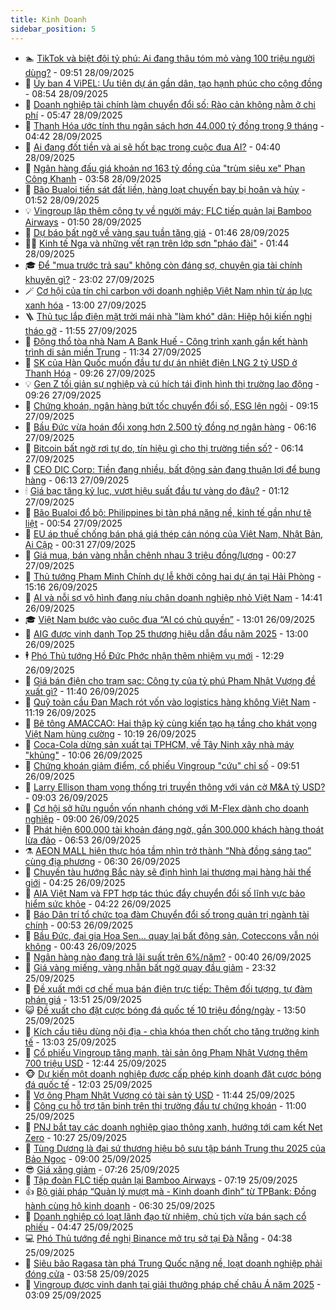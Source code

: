 ```yaml
---
title: Kinh Doanh
sidebar_position: 5
---
```


<!-- dantri-kinh-doanh:START -->
- 🏊 [TikTok và biệt đội tỷ phú: Ai đang thâu tóm mỏ vàng 100 triệu người dùng?](https://dantri.com.vn/kinh-doanh/tiktok-va-biet-doi-ty-phu-ai-dang-thau-tom-mo-vang-100-trieu-nguoi-dung-20250928101637857.htm) - 09:51 28/09/2025
- 🦆 [Ủy ban 4 ViPEL: Ưu tiên dự án gần dân, tạo hạnh phúc cho cộng đồng](https://dantri.com.vn/kinh-doanh/uy-ban-4-vipel-uu-tien-du-an-gan-dan-tao-hanh-phuc-cho-cong-dong-20250928144427725.htm) - 08:54 28/09/2025
- 🦄 [Doanh nghiệp tài chính làm chuyển đổi số: Rào cản không nằm ở chi phí](https://dantri.com.vn/kinh-doanh/doanh-nghiep-tai-chinh-lam-chuyen-doi-so-rao-can-khong-nam-o-chi-phi-20250920151341285.htm) - 05:47 28/09/2025
- 🌝 [Thanh Hóa ước tính thu ngân sách hơn 44.000 tỷ đồng trong 9 tháng](https://dantri.com.vn/kinh-doanh/thanh-hoa-uoc-tinh-thu-ngan-sach-hon-44000-ty-dong-trong-9-thang-20250927094619386.htm) - 04:42 28/09/2025
- 💃 [Ai đang đốt tiền và ai sẽ hốt bạc trong cuộc đua AI?](https://dantri.com.vn/kinh-doanh/ai-dang-dot-tien-va-ai-se-hot-bac-trong-cuoc-dua-ai-20250928092257829.htm) - 04:40 28/09/2025
- 🦏 [Ngân hàng đấu giá khoản nợ 163 tỷ đồng của &quot;trùm siêu xe&quot; Phan Công Khanh](https://dantri.com.vn/kinh-doanh/ngan-hang-dau-gia-khoan-no-163-ty-dong-cua-trum-sieu-xe-phan-cong-khanh-20250928093323558.htm) - 03:58 28/09/2025
- 🦩 [Bão Bualoi tiến sát đất liền, hàng loạt chuyến bay bị hoãn và hủy](https://dantri.com.vn/kinh-doanh/bao-bualoi-tien-sat-dat-lien-hang-loat-chuyen-bay-bi-hoan-va-huy-20250927231201354.htm) - 01:52 28/09/2025
- 💡 [Vingroup lập thêm công ty về người máy; FLC tiếp quản lại Bamboo Airways](https://dantri.com.vn/kinh-doanh/vingroup-lap-them-cong-ty-ve-nguoi-may-flc-tiep-quan-lai-bamboo-airways-20250927234247589.htm) - 01:50 28/09/2025
- 🌊 [Dự báo bất ngờ về vàng sau tuần tăng giá](https://dantri.com.vn/kinh-doanh/du-bao-bat-ngo-ve-vang-sau-tuan-tang-gia-20250928071725447.htm) - 01:46 28/09/2025
- 🧑‍💻 [Kinh tế Nga và những vết rạn trên lớp sơn &quot;pháo đài&quot;](https://dantri.com.vn/kinh-doanh/kinh-te-nga-va-nhung-vet-ran-tren-lop-son-phao-dai-20250926115526231.htm) - 01:44 28/09/2025
- 🎓 [Để &quot;mua trước trả sau&quot; không còn đáng sợ, chuyên gia tài chính khuyên gì?](https://dantri.com.vn/kinh-doanh/de-mua-truoc-tra-sau-khong-con-dang-so-chuyen-gia-tai-chinh-khuyen-gi-20250806160903112.htm) - 23:02 27/09/2025
- 🪄 [Cơ hội của tín chỉ carbon với doanh nghiệp Việt Nam nhìn từ áp lực xanh hóa](https://dantri.com.vn/kinh-doanh/co-hoi-cua-tin-chi-carbon-voi-doanh-nghiep-viet-nam-nhin-tu-ap-luc-xanh-hoa-20250926174005594.htm) - 13:00 27/09/2025
- 🪜 [Thủ tục lắp điện mặt trời mái nhà &quot;làm khó&quot; dân: Hiệp hội kiến nghị tháo gỡ](https://dantri.com.vn/kinh-doanh/thu-tuc-lap-dien-mat-troi-mai-nha-lam-kho-dan-hiep-hoi-kien-nghi-thao-go-20250927182546304.htm) - 11:55 27/09/2025
- 🦄 [Động thổ tòa nhà Nam A Bank Huế - Công trình xanh gắn kết hành trình di sản miền Trung](https://dantri.com.vn/kinh-doanh/dong-tho-toa-nha-nam-a-bank-hue-cong-trinh-xanh-gan-ket-hanh-trinh-di-san-mien-trung-20250927174555969.htm) - 11:34 27/09/2025
- 💯 [SK của Hàn Quốc muốn đầu tư dự án nhiệt điện LNG 2 tỷ USD ở Thanh Hóa](https://dantri.com.vn/kinh-doanh/sk-cua-han-quoc-muon-dau-tu-du-an-nhiet-dien-lng-2-ty-usd-o-thanh-hoa-20250927153122560.htm) - 09:26 27/09/2025
- 💡 [Gen Z tối giản sự nghiệp và cú hích tái định hình thị trường lao động](https://dantri.com.vn/kinh-doanh/gen-z-toi-gian-su-nghiep-va-cu-hich-tai-dinh-hinh-thi-truong-lao-dong-20250925142749084.htm) - 09:26 27/09/2025
- 🧰 [Chứng khoán, ngân hàng bứt tốc chuyển đổi số, ESG lên ngôi](https://dantri.com.vn/kinh-doanh/chung-khoan-ngan-hang-but-toc-chuyen-doi-so-esg-len-ngoi-20250920092925529.htm) - 09:15 27/09/2025
- 🎊 [Bầu Đức vừa hoán đổi xong hơn 2.500 tỷ đồng nợ ngân hàng](https://dantri.com.vn/kinh-doanh/bau-duc-vua-hoan-doi-xong-hon-2500-ty-dong-no-ngan-hang-20250927123716784.htm) - 06:16 27/09/2025
- 🔭 [Bitcoin bất ngờ rơi tự do, tín hiệu gì cho thị trường tiền số?](https://dantri.com.vn/kinh-doanh/bitcoin-bat-ngo-roi-tu-do-tin-hieu-gi-cho-thi-truong-tien-so-20250927112557119.htm) - 06:14 27/09/2025
- 💼 [CEO DIC Corp: Tiền đang nhiều, bất động sản đang thuận lợi để bung hàng](https://dantri.com.vn/kinh-doanh/ceo-dic-corp-tien-dang-nhieu-bat-dong-san-dang-thuan-loi-de-bung-hang-20250927075601786.htm) - 06:13 27/09/2025
- 🕯 [Giá bạc tăng kỷ lục, vượt hiệu suất đầu tư vàng do đâu?](https://dantri.com.vn/kinh-doanh/gia-bac-tang-ky-luc-vuot-hieu-suat-dau-tu-vang-do-dau-20250927073913953.htm) - 01:12 27/09/2025
- 🫣 [Bão Bualoi đổ bộ: Philippines bị tàn phá nặng nề, kinh tế gần như tê liệt](https://dantri.com.vn/kinh-doanh/bao-bualoi-do-bo-philippines-bi-tan-pha-nang-ne-kinh-te-gan-nhu-te-liet-20250926230951355.htm) - 00:54 27/09/2025
- 🤠 [EU áp thuế chống bán phá giá thép cán nóng của Việt Nam, Nhật Bản, Ai Cập](https://dantri.com.vn/kinh-doanh/eu-ap-thue-chong-ban-pha-gia-thep-can-nong-cua-viet-nam-nhat-ban-ai-cap-20250926220855310.htm) - 00:31 27/09/2025
- 🌈 [Giá mua, bán vàng nhẫn chênh nhau 3 triệu đồng/lượng](https://dantri.com.vn/kinh-doanh/gia-mua-ban-vang-nhan-chenh-nhau-3-trieu-dongluong-20250927071954343.htm) - 00:27 27/09/2025
- 🦅 [Thủ tướng Phạm Minh Chính dự lễ khởi công hai dự án tại Hải Phòng](https://dantri.com.vn/kinh-doanh/thu-tuong-pham-minh-chinh-du-le-khoi-cong-hai-du-an-tai-hai-phong-20250926213139449.htm) - 15:16 26/09/2025
- 🌁 [AI và nỗi sợ vô hình đang níu chân doanh nghiệp nhỏ Việt Nam](https://dantri.com.vn/kinh-doanh/ai-va-noi-so-vo-hinh-dang-niu-chan-doanh-nghiep-nho-viet-nam-20250926151755661.htm) - 14:41 26/09/2025
- 🎓 [Việt Nam bước vào cuộc đua “AI có chủ quyền”](https://dantri.com.vn/kinh-doanh/viet-nam-buoc-vao-cuoc-dua-ai-co-chu-quyen-20250924094612835.htm) - 13:01 26/09/2025
- 📝 [AIG được vinh danh Top 25 thương hiệu dẫn đầu năm 2025](https://dantri.com.vn/kinh-doanh/aig-duoc-vinh-danh-top-25-thuong-hieu-dan-dau-nam-2025-20250926171607558.htm) - 13:00 26/09/2025
- 🕴 [Phó Thủ tướng Hồ Đức Phớc nhận thêm nhiệm vụ mới](https://dantri.com.vn/kinh-doanh/pho-thu-tuong-ho-duc-phoc-nhan-them-nhiem-vu-moi-20250926190347220.htm) - 12:29 26/09/2025
- 🧰 [Giá bán điện cho trạm sạc: Công ty của tỷ phú Phạm Nhật Vượng đề xuất gì?](https://dantri.com.vn/kinh-doanh/gia-ban-dien-cho-tram-sac-cong-ty-cua-ty-phu-pham-nhat-vuong-de-xuat-gi-20250926162657598.htm) - 11:40 26/09/2025
- 🤖 [Quỹ toàn cầu Đan Mạch rót vốn vào logistics hàng không Việt Nam](https://dantri.com.vn/kinh-doanh/quy-toan-cau-dan-mach-rot-von-vao-logistics-hang-khong-viet-nam-20250925150523801.htm) - 11:19 26/09/2025
- 🤠 [Bê tông AMACCAO: Hai thập kỷ cùng kiến tạo hạ tầng cho khát vọng Việt Nam hùng cường](https://dantri.com.vn/kinh-doanh/be-tong-amaccao-hai-thap-ky-cung-kien-tao-ha-tang-cho-khat-vong-viet-nam-hung-cuong-20250926171223078.htm) - 10:19 26/09/2025
- 🌮 [Coca-Cola dừng sản xuất tại TPHCM, về Tây Ninh xây nhà máy &quot;khủng&quot;](https://dantri.com.vn/kinh-doanh/coca-cola-dung-san-xuat-tai-tphcm-ve-tay-ninh-xay-nha-may-khung-20250926111843220.htm) - 10:06 26/09/2025
- 🦄 [Chứng khoán giảm điểm, cổ phiếu Vingroup &quot;cứu&quot; chỉ số](https://dantri.com.vn/kinh-doanh/chung-khoan-giam-diem-co-phieu-vingroup-cuu-chi-so-20250926162120789.htm) - 09:51 26/09/2025
- 👺 [Larry Ellison tham vọng thống trị truyền thông với ván cờ M&amp;A tỷ USD?](https://dantri.com.vn/kinh-doanh/larry-ellison-tham-vong-thong-tri-truyen-thong-voi-van-co-ma-ty-usd-20250925085459729.htm) - 09:03 26/09/2025
- 🤗 [Cơ hội sở hữu nguồn vốn nhanh chóng với M-Flex dành cho doanh nghiệp](https://dantri.com.vn/kinh-doanh/co-hoi-so-huu-nguon-von-nhanh-chong-voi-m-flex-danh-cho-doanh-nghiep-20250926134018096.htm) - 09:00 26/09/2025
- 💪 [Phát hiện 600.000 tài khoản đáng ngờ, gần 300.000 khách hàng thoát lừa đảo](https://dantri.com.vn/kinh-doanh/phat-hien-600000-tai-khoan-dang-ngo-gan-300000-khach-hang-thoat-lua-dao-20250926132235441.htm) - 06:53 26/09/2025
- ⚗️ [AEON MALL hiện thực hóa tầm nhìn trở thành “Nhà đồng sáng tạo” cùng địa phương](https://dantri.com.vn/kinh-doanh/aeon-mall-hien-thuc-hoa-tam-nhin-tro-thanh-nha-dong-sang-tao-cung-dia-phuong-20250926104859677.htm) - 06:30 26/09/2025
- 🧠 [Chuyến tàu hướng Bắc này sẽ định hình lại thương mại hàng hải thế giới](https://dantri.com.vn/kinh-doanh/chuyen-tau-huong-bac-nay-se-dinh-hinh-lai-thuong-mai-hang-hai-the-gioi-20250926110233957.htm) - 04:25 26/09/2025
- 🗽 [AIA Việt Nam và FPT hợp tác thúc đẩy chuyển đổi số lĩnh vực bảo hiểm sức khỏe](https://dantri.com.vn/kinh-doanh/aia-viet-nam-va-fpt-hop-tac-thuc-day-chuyen-doi-so-linh-vuc-bao-hiem-suc-khoe-20250926111529964.htm) - 04:22 26/09/2025
- 🫣 [Báo Dân trí tổ chức tọa đàm Chuyển đổi số trong quản trị ngành tài chính](https://dantri.com.vn/kinh-doanh/bao-dan-tri-to-chuc-toa-dam-chuyen-doi-so-trong-quan-tri-nganh-tai-chinh-20250926074213496.htm) - 00:53 26/09/2025
- 🫣 [Bầu Đức, đại gia Hoa Sen… quay lại bất động sản, Coteccons vẫn nói không](https://dantri.com.vn/kinh-doanh/bau-duc-dai-gia-hoa-sen-quay-lai-bat-dong-san-coteccons-van-noi-khong-20250925120751418.htm) - 00:43 26/09/2025
- 🫣 [Ngân hàng nào đang trả lãi suất trên 6%/năm?](https://dantri.com.vn/kinh-doanh/ngan-hang-nao-dang-tra-lai-suat-tren-6nam-20250925143344553.htm) - 00:40 26/09/2025
- 💂 [Giá vàng miếng, vàng nhẫn bất ngờ quay đầu giảm](https://dantri.com.vn/kinh-doanh/gia-vang-mieng-vang-nhan-bat-ngo-quay-dau-giam-20250926002252551.htm) - 23:32 25/09/2025
- 💫 [Đề xuất mới cơ chế mua bán điện trực tiếp: Thêm đối tượng, tự đàm phán giá](https://dantri.com.vn/kinh-doanh/de-xuat-moi-co-che-mua-ban-dien-truc-tiep-them-doi-tuong-tu-dam-phan-gia-20250925145756746.htm) - 13:51 25/09/2025
- 😺 [Đề xuất cho đặt cược bóng đá quốc tế 10 triệu đồng/ngày](https://dantri.com.vn/kinh-doanh/de-xuat-cho-dat-cuoc-bong-da-quoc-te-10-trieu-dongngay-20250925165841658.htm) - 13:50 25/09/2025
- 🦆 [Kích cầu tiêu dùng nội địa - chìa khóa then chốt cho tăng trưởng kinh tế](https://dantri.com.vn/kinh-doanh/kich-cau-tieu-dung-noi-dia-chia-khoa-then-chot-cho-tang-truong-kinh-te-20250925183350044.htm) - 13:03 25/09/2025
- 👀 [Cổ phiếu Vingroup tăng mạnh, tài sản ông Phạm Nhật Vượng thêm 700 triệu USD](https://dantri.com.vn/kinh-doanh/co-phieu-vingroup-tang-manh-tai-san-ong-pham-nhat-vuong-them-700-trieu-usd-20250925154417882.htm) - 12:44 25/09/2025
- 🐵 [Dự kiến một doanh nghiệp được cấp phép kinh doanh đặt cược bóng đá quốc tế](https://dantri.com.vn/kinh-doanh/du-kien-mot-doanh-nghiep-duoc-cap-phep-kinh-doanh-dat-cuoc-bong-da-quoc-te-20250925172729156.htm) - 12:03 25/09/2025
- 🤖 [Vợ ông Phạm Nhật Vượng có tài sản tỷ USD](https://dantri.com.vn/kinh-doanh/vo-ong-pham-nhat-vuong-co-tai-san-ty-usd-20250925171703881.htm) - 11:44 25/09/2025
- 💂 [Công cụ hỗ trợ tân binh trên thị trường đầu tư chứng khoán](https://dantri.com.vn/kinh-doanh/cong-cu-ho-tro-tan-binh-tren-thi-truong-dau-tu-chung-khoan-20250925173626247.htm) - 11:00 25/09/2025
- 🦆 [PNJ bắt tay các doanh nghiệp giao thông xanh, hướng tới cam kết Net Zero](https://dantri.com.vn/kinh-doanh/pnj-bat-tay-cac-doanh-nghiep-giao-thong-xanh-huong-toi-cam-ket-net-zero-20250925171513927.htm) - 10:27 25/09/2025
- 🦅 [Tùng Dương là đại sứ thương hiệu bộ sưu tập bánh Trung thu 2025 của Bảo Ngọc](https://dantri.com.vn/kinh-doanh/tung-duong-la-dai-su-thuong-hieu-bo-suu-tap-banh-trung-thu-2025-cua-bao-ngoc-20250925150836003.htm) - 09:00 25/09/2025
- 😎 [Giá xăng giảm](https://dantri.com.vn/kinh-doanh/gia-xang-giam-20250925142507922.htm) - 07:26 25/09/2025
- 🐎 [Tập đoàn FLC tiếp quản lại Bamboo Airways](https://dantri.com.vn/kinh-doanh/tap-doan-flc-tiep-quan-lai-bamboo-airways-20250925130544992.htm) - 07:19 25/09/2025
- 👍 [Bộ giải pháp “Quản lý mượt mà - Kinh doanh đỉnh” từ TPBank: Đồng hành cùng hộ kinh doanh](https://dantri.com.vn/kinh-doanh/bo-giai-phap-quan-ly-muot-ma-kinh-doanh-dinh-tu-tpbank-dong-hanh-cung-ho-kinh-doanh-20250925093947811.htm) - 06:30 25/09/2025
- 🦒 [Doanh nghiệp có loạt lãnh đạo từ nhiệm, chủ tịch vừa bán sạch cổ phiếu](https://dantri.com.vn/kinh-doanh/doanh-nghiep-co-loat-lanh-dao-tu-nhiem-chu-tich-vua-ban-sach-co-phieu-20250925113740817.htm) - 04:47 25/09/2025
- 💻 [Phó Thủ tướng đề nghị Binance mở trụ sở tại Đà Nẵng](https://dantri.com.vn/kinh-doanh/pho-thu-tuong-de-nghi-binance-mo-tru-so-tai-da-nang-20250925111429857.htm) - 04:38 25/09/2025
- 👺 [Siêu bão Ragasa tàn phá Trung Quốc nặng nề, loạt doanh nghiệp phải đóng cửa](https://dantri.com.vn/kinh-doanh/sieu-bao-ragasa-tan-pha-trung-quoc-nang-ne-loat-doanh-nghiep-phai-dong-cua-20250925105339560.htm) - 03:58 25/09/2025
- 🧐 [Vingroup được vinh danh tại giải thưởng pháp chế châu Á năm 2025](https://dantri.com.vn/kinh-doanh/vingroup-duoc-vinh-danh-tai-giai-thuong-phap-che-chau-a-nam-2025-20250925100927563.htm) - 03:09 25/09/2025<!-- dantri-kinh-doanh:END -->
